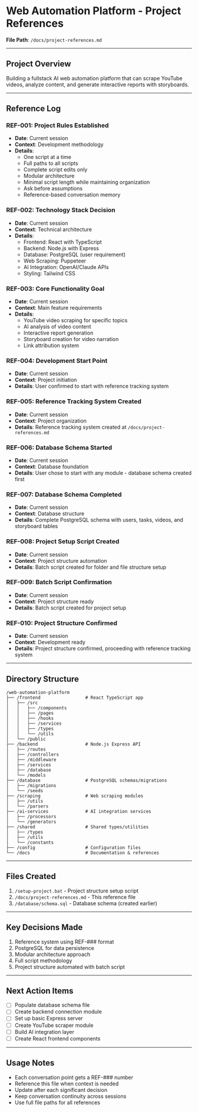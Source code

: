  
# Web Automation Platform - Project References

**File Path**: `/docs/project-references.md`

---

## Project Overview
Building a fullstack AI web automation platform that can scrape YouTube videos, analyze content, and generate interactive reports with storyboards.

---

## Reference Log

### REF-001: Project Rules Established
- **Date**: Current session
- **Context**: Development methodology
- **Details**: 
  - One script at a time
  - Full paths to all scripts
  - Complete script edits only
  - Modular architecture
  - Minimal script length while maintaining organization
  - Ask before assumptions
  - Reference-based conversation memory

### REF-002: Technology Stack Decision
- **Date**: Current session
- **Context**: Technical architecture
- **Details**:
  - Frontend: React with TypeScript
  - Backend: Node.js with Express
  - Database: PostgreSQL (user requirement)
  - Web Scraping: Puppeteer
  - AI Integration: OpenAI/Claude APIs
  - Styling: Tailwind CSS

### REF-003: Core Functionality Goal
- **Date**: Current session
- **Context**: Main feature requirements
- **Details**:
  - YouTube video scraping for specific topics
  - AI analysis of video content
  - Interactive report generation
  - Storyboard creation for video narration
  - Link attribution system

### REF-004: Development Start Point
- **Date**: Current session
- **Context**: Project initiation
- **Details**: User confirmed to start with reference tracking system

### REF-005: Reference Tracking System Created
- **Date**: Current session
- **Context**: Project organization
- **Details**: Reference tracking system created at `/docs/project-references.md`

### REF-006: Database Schema Started
- **Date**: Current session
- **Context**: Database foundation
- **Details**: User chose to start with any module - database schema created first

### REF-007: Database Schema Completed
- **Date**: Current session
- **Context**: Database structure
- **Details**: Complete PostgreSQL schema with users, tasks, videos, and storyboard tables

### REF-008: Project Setup Script Created
- **Date**: Current session
- **Context**: Project structure automation
- **Details**: Batch script created for folder and file structure setup

### REF-009: Batch Script Confirmation
- **Date**: Current session
- **Context**: Project structure ready
- **Details**: Batch script created for project setup

### REF-010: Project Structure Confirmed
- **Date**: Current session
- **Context**: Development ready
- **Details**: Project structure confirmed, proceeding with reference tracking system

---

## Directory Structure
```
/web-automation-platform
├── /frontend                 # React TypeScript app
│   ├── /src
│   │   ├── /components
│   │   ├── /pages
│   │   ├── /hooks
│   │   ├── /services
│   │   ├── /types
│   │   └── /utils
│   └── /public
├── /backend                  # Node.js Express API
│   ├── /routes
│   ├── /controllers
│   ├── /middleware
│   ├── /services
│   ├── /database
│   └── /models
├── /database                 # PostgreSQL schemas/migrations
│   ├── /migrations
│   └── /seeds
├── /scraping                 # Web scraping modules
│   ├── /utils
│   └── /parsers
├── /ai-services              # AI integration services
│   ├── /processors
│   └── /generators
├── /shared                   # Shared types/utilities
│   ├── /types
│   ├── /utils
│   └── /constants
├── /config                   # Configuration files
└── /docs                     # Documentation & references
```

---

## Files Created
1. `/setup-project.bat` - Project structure setup script
2. `/docs/project-references.md` - This reference file
3. `/database/schema.sql` - Database schema (created earlier)

---

## Key Decisions Made
1. Reference system using REF-### format
2. PostgreSQL for data persistence
3. Modular architecture approach
4. Full script methodology
5. Project structure automated with batch script

---

## Next Action Items
- [ ] Populate database schema file
- [ ] Create backend connection module
- [ ] Set up basic Express server
- [ ] Create YouTube scraper module
- [ ] Build AI integration layer
- [ ] Create React frontend components

---

## Usage Notes
- Each conversation point gets a REF-### number
- Reference this file when context is needed
- Update after each significant decision
- Keep conversation continuity across sessions
- Use full file paths for all references